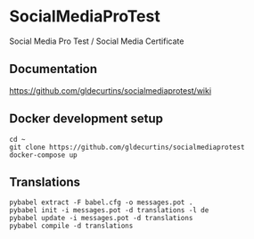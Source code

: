 # SocialMediaProTest

Social Media Pro Test / Social Media Certificate

## Documentation

https://github.com/gldecurtins/socialmediaprotest/wiki

## Docker development setup

```
cd ~
git clone https://github.com/gldecurtins/socialmediaprotest
docker-compose up
```

## Translations

```
pybabel extract -F babel.cfg -o messages.pot .
pybabel init -i messages.pot -d translations -l de
pybabel update -i messages.pot -d translations
pybabel compile -d translations
```
